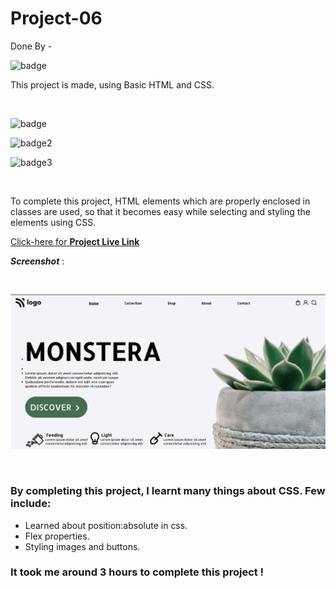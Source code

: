 # Project-06
Done By  -  <br>

![badge](https://img.shields.io/badge/Swathi-Jaishetty-yellow)  

This project is made, using Basic HTML and CSS.
 
 <br>

 

 ![badge](https://img.shields.io/badge/Web--dev-Project-orange)
 <br>
 
 ![badge2](https://img.shields.io/badge/Hitesh--Choudhary-JS%20Bootcamp-green)
 <br>

 ![badge3](https://img.shields.io/badge/HTML-CSS-blue)

 <br>

 To complete this project, HTML elements which are properly enclosed in classes are used, 
so that it becomes easy while selecting and styling the elements using CSS.

 [Click-here for **Project Live Link**](https://htmlcss-project-06.netlify.app/)
 <br>

 **_Screenshot_** :  

<br>

![output](./photos/output.png)

<br>



### By completing this project, I learnt many things about CSS. Few include:

- Learned about position:absolute in css.
- Flex properties.
- Styling images and buttons.



 ### It took me around 3 hours to complete this project ! 
